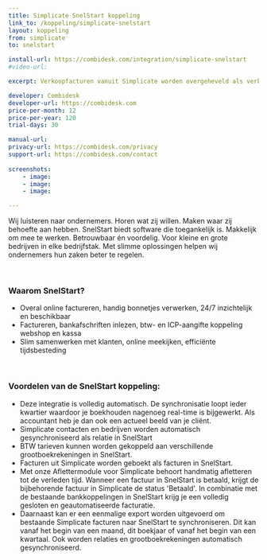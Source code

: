 ```yaml
---
title: Simplicate SnelStart koppeling
link_to: /koppeling/simplicate-snelstart
layout: koppeling
from: simplicate
to: snelstart

install-url: https://combidesk.com/integration/simplicate-snelstart
#video-url: 

excerpt: Verkoopfacturen vanuit Simplicate worden overgeheveld als verkoopfacturen in SnelStart 

developer: Combidesk  
developer-url: https://combidesk.com
price-per-month: 12
price-per-year: 120
trial-days: 30

manual-url: 
privacy-url: https://combidesk.com/privacy
support-url: https://combidesk.com/contact
      
screenshots:
    - image: 
    - image: 
    - image: 

---
```


Wij luisteren naar ondernemers. Horen wat zij willen. Maken waar zij behoefte aan hebben. SnelStart biedt software die toegankelijk is. Makkelijk om mee te werken. Betrouwbaar én voordelig. Voor kleine en grote bedrijven in elke bedrijfstak. Met slimme oplossingen helpen wij ondernemers hun zaken beter te regelen.

​
### Waarom SnelStart?

* Overal online factureren, handig bonnetjes verwerken, 24/7 inzichtelijk en beschikbaar
* Factureren, bankafschriften inlezen, btw- en ICP-aangifte koppeling webshop en kassa
* Slim samenwerken met klanten, online meekijken, efficiënte tijdsbesteding

​
### Voordelen van de SnelStart koppeling:

* Deze integratie is volledig automatisch. De synchronisatie loopt ieder kwartier waardoor je boekhouden nagenoeg real-time is bijgewerkt. Als accountant heb je dan ook een actueel beeld van je cliënt.
* Simplicate contacten en bedrijven worden automatisch gesynchroniseerd als relatie in SnelStart
* BTW tarieven kunnen worden gekoppeld aan verschillende grootboekrekeningen in SnelStart.
* Facturen uit Simplicate worden geboekt als facturen in SnelStart.
* Met onze Aflettermodule voor Simplicate behoort handmatig afletteren tot de verleden tijd. Wanneer een factuur in SnelStart is betaald, krijgt de bijbehorende factuur in Simplicate de status 'Betaald'. In combinatie met de bestaande bankkoppelingen in SnelStart krijg je een volledig gesloten en geautomatiseerde facturatie.
* Daarnaast kan er een eenmalige export worden uitgevoerd om bestaande Simplicate facturen naar SnelStart te synchroniseren. Dit kan vanaf het begin van een maand, dit boekjaar of vanaf het begin van een kwartaal. Ook worden relaties en grootboekrekeningen automatisch gesynchroniseerd.
